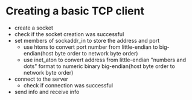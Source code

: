 # Creating a basic TCP client
- create a socket
- check if the socket creation was successful
- set members of sockaddr_in to store the address and port
	- use htons to convert port number from little-endian to big-endian(host byte order to network byte order) 
	- use inet_aton to convert address from little-endian "numbers and dots" format to numeric binary big-endian(host byte order to network byte order) 
- connect to the server
    - check if connection was successful
- send info and receive info
